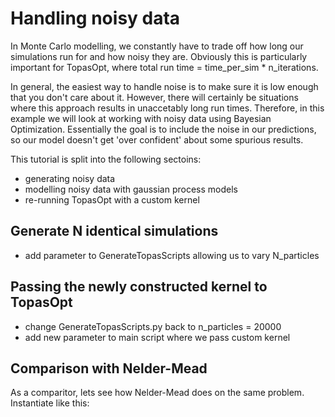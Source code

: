 # Handling noisy data

In Monte Carlo modelling, we constantly have to trade off how long our simulations run for and how noisy they are.
Obviously this is particularly important for TopasOpt, where total run time = time_per_sim * n_iterations.

In general, the easiest way to handle noise is to make sure it is low enough that you don't care about it. However, 
there will certainly be situations where this approach results in unaccetably long run times. Therefore, in this example
we will look at working with noisy data using Bayesian Optimization. Essentially the goal is to include the noise in
our predictions, so our model doesn't get 'over confident' about some spurious results. 

This tutorial is split into the following sectoins:

- generating noisy data
- modelling noisy data with gaussian process models
- re-running TopasOpt with a custom kernel

## Generate N identical simulations

- add parameter to GenerateTopasScripts allowing us to vary N_particles

## Passing the newly constructed kernel to TopasOpt

- change GenerateTopasScripts.py back to n_particles = 20000
- add new parameter to main script where we pass custom kernel

## Comparison with Nelder-Mead

As a comparitor, lets see how Nelder-Mead does on the same problem. Instantiate like this: